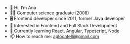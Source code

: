 - 👋 Hi, I’m Ana
- 👩‍💻 Computer science graduate (2008)
- 🖥️ Frontend developer since 2011, former Java developer
- 👀 Interested in Frontend and Full Stack Development
- 🌱 Currently learning React, Angular, Typescript, Node
- 📫 How to reach me: aplocatelli@gmail.com

<!---
aplocatelli/aplocatelli is a ✨ special ✨ repository because its `README.md` (this file) appears on your GitHub profile.
You can click the Preview link to take a look at your changes.
--->
